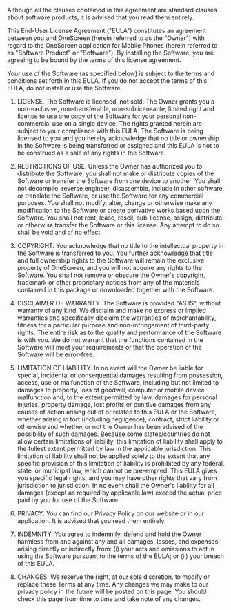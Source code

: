 Although all the clauses contained in this agreement are standard clauses about software products, it is advised that you read them entirely.

This End-User License Agreement ("EULA") constitutes an agreement between you and OneScreen (herein referred to as the "Owner") with regard to the OneScreen application for Mobile Phones (herein referred to as "Software Product" or "Software"). By installing the Software, you are agreeing to be bound by the terms of this license agreement.

Your use of the Software (as specified below) is subject to the terms and conditions set forth in this EULA. If you do not accept the terms of this EULA, do not install or use the Software.

1. LICENSE. The Software is licensed, not sold. The Owner grants you a non-exclusive, non-transferable, non-sublicensable, limited right and license to use one copy of the Software for your personal non-commercial use on a single device. The rights granted herein are subject to your compliance with this EULA. The Software is being licensed to you and you hereby acknowledge that no title or ownership in the Software is being transferred or assigned and this EULA is not to be construed as a sale of any rights in the Software.

2. RESTRICTIONS OF USE. Unless the Owner has authorized you to distribute the Software, you shall not make or distribute copies of the Software or transfer the Software from one device to another. You shall not decompile, reverse engineer, disassemble, include in other software, or translate the Software, or use the Software for any commercial purposes. You shall not modify, alter, change or otherwise make any modification to the Software or create derivative works based upon the Software. You shall not rent, lease, resell, sub-license, assign, distribute or otherwise transfer the Software or this license. Any attempt to do so shall be void and of no effect.

3. COPYRIGHT. You acknowledge that no title to the intellectual property in the Software is transferred to you. You further acknowledge that title and full ownership rights to the Software will remain the exclusive property of OneScreen, and you will not acquire any rights to the Software. You shall not remove or obscure the Owner's copyright, trademark or other proprietary notices from any of the materials contained in this package or downloaded together with the Software.

4. DISCLAIMER OF WARRANTY. The Software is provided "AS IS", without warranty of any kind. We disclaim and make no express or implied warranties and specifically disclaim the warranties of merchantability, fitness for a particular purpose and non-infringement of third-party rights. The entire risk as to the quality and performance of the Software is with you. We do not warrant that the functions contained in the Software will meet your requirements or that the operation of the Software will be error-free.

5. LIMITATION OF LIABILITY. In no event will the Owner be liable for special, incidental or consequential damages resulting from possession, access, use or malfunction of the Software, including but not limited to damages to property, loss of goodwill, computer or mobile device malfunction and, to the extent permitted by law, damages for personal injuries, property damage, lost profits or punitive damages from any causes of action arising out of or related to this EULA or the Software, whether arising in tort (including negligence), contract, strict liability or otherwise and whether or not the Owner has been advised of the possibility of such damages. Because some states/countries do not allow certain limitations of liability, this limitation of liability shall apply to the fullest extent permitted by law in the applicable jurisdiction. This limitation of liability shall not be applied solely to the extent that any specific provision of this limitation of liability is prohibited by any federal, state, or municipal law, which cannot be pre-empted. This EULA gives you specific legal rights, and you may have other rights that vary from jurisdiction to jurisdiction. In no event shall the Owner's liability for all damages (except as required by applicable law) exceed the actual price paid by you for use of the Software.

6. PRIVACY. You can find our Privacy Policy on our website or in our application. It is advised that you read them entirely.

7. INDEMNITY. You agree to indemnify, defend and hold the Owner harmless from and against any and all damages, losses, and expenses arising directly or indirectly from: (i) your acts and omissions to act in using the Software pursuant to the terms of the EULA; or (ii) your breach of this EULA.

8. CHANGES. We reserve the right, at our sole discretion, to modify or replace these Terms at any time. Any changes we may make to our privacy policy in the future will be posted on this page. You should check this page from time to time and take note of any changes.
